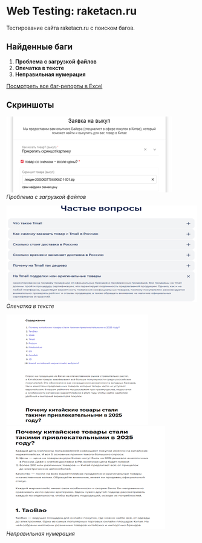 # Web Testing: raketacn.ru

Тестирование сайта raketacn.ru с поиском багов.

## Найденные баги

1. **Проблема с загрузкой файлов** 
2. **Опечатка в тексте** 
3. **Неправильная нумерация** 

[Посмотреть все баг-репорты в Excel](bugs.xlsx)

## Скриншоты

![Баг 1](screenshots/bug1.png)
*Проблема с загрузкой файлов*

![Баг 2](screenshots/bug2.png) 
*Опечатка в тексте*

![Баг 3](screenshots/bug3_1.png) 
![Баг 3](screenshots/bug3_2.png) 
*Неправильная нумерация*
